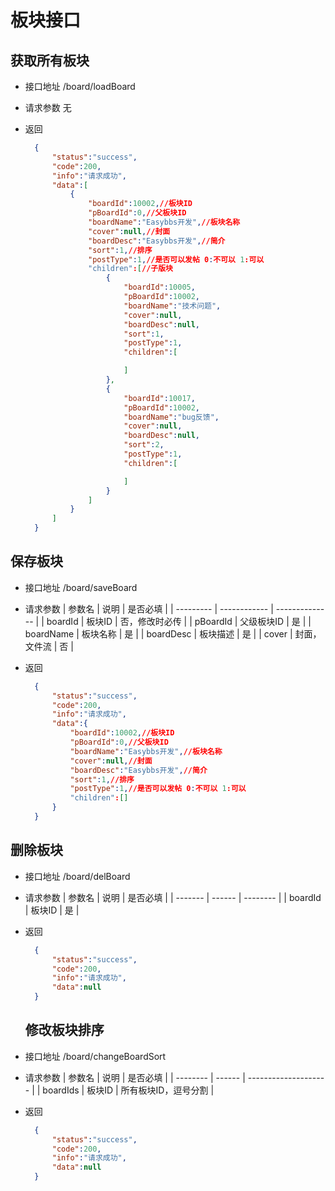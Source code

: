 # 板块接口

## 获取所有板块
- 接口地址 /board/loadBoard
  
- 请求参数
  无

- 返回
  ```json
    {
        "status":"success",
        "code":200,
        "info":"请求成功",
        "data":[
            {
                "boardId":10002,//板块ID
                "pBoardId":0,//父板块ID
                "boardName":"Easybbs开发",//板块名称
                "cover":null,//封面
                "boardDesc":"Easybbs开发",//简介
                "sort":1,//排序
                "postType":1,//是否可以发帖 0:不可以 1:可以
                "children":[//子版块
                    {
                        "boardId":10005,
                        "pBoardId":10002,
                        "boardName":"技术问题",
                        "cover":null,
                        "boardDesc":null,
                        "sort":1,
                        "postType":1,
                        "children":[

                        ]
                    },
                    {
                        "boardId":10017,
                        "pBoardId":10002,
                        "boardName":"bug反馈",
                        "cover":null,
                        "boardDesc":null,
                        "sort":2,
                        "postType":1,
                        "children":[

                        ]
                    }
                ]
            }
        ]
    }
  ```  
 

 ## 保存板块
- 接口地址 /board/saveBoard
  
- 请求参数
  | 参数名    | 说明         | 是否必填       |
  | --------- | ------------ | -------------- |
  | boardId   | 板块ID       | 否，修改时必传 |
  | pBoardId  | 父级板块ID   | 是             |
  | boardName | 板块名称     | 是             |
  | boardDesc | 板块描述     | 是             |
  | cover     | 封面，文件流 | 否             |

- 返回
  ```json
    {
        "status":"success",
        "code":200,
        "info":"请求成功",
        "data":{
            "boardId":10002,//板块ID
            "pBoardId":0,//父板块ID
            "boardName":"Easybbs开发",//板块名称
            "cover":null,//封面
            "boardDesc":"Easybbs开发",//简介
            "sort":1,//排序
            "postType":1,//是否可以发帖 0:不可以 1:可以
            "children":[]
        }
    }
  ```  
 
 ## 删除板块
- 接口地址 /board/delBoard
  
- 请求参数
  | 参数名  | 说明   | 是否必填 |
  | ------- | ------ | -------- |
  | boardId | 板块ID | 是       |

- 返回
  ```json
    {
        "status":"success",
        "code":200,
        "info":"请求成功",
        "data":null
    }
  ```  
 
  ## 修改板块排序
- 接口地址 /board/changeBoardSort
  
- 请求参数
  | 参数名   | 说明   | 是否必填             |
  | -------- | ------ | -------------------- |
  | boardIds | 板块ID | 所有板块ID，逗号分割 |

- 返回
  ```json
    {
        "status":"success",
        "code":200,
        "info":"请求成功",
        "data":null
    }
  ```  